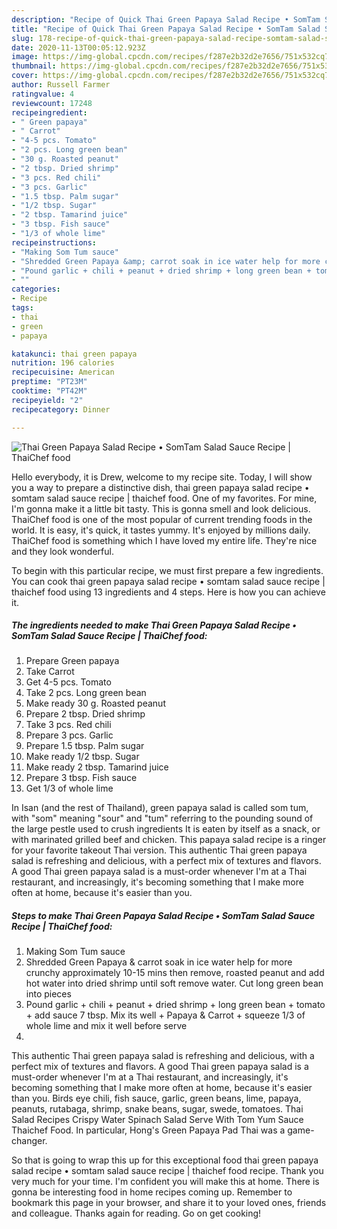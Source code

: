 ```yaml
---
description: "Recipe of Quick Thai Green Papaya Salad Recipe • SomTam Salad Sauce Recipe | ThaiChef food"
title: "Recipe of Quick Thai Green Papaya Salad Recipe • SomTam Salad Sauce Recipe | ThaiChef food"
slug: 178-recipe-of-quick-thai-green-papaya-salad-recipe-somtam-salad-sauce-recipe-thaichef-food
date: 2020-11-13T00:05:12.923Z
image: https://img-global.cpcdn.com/recipes/f287e2b32d2e7656/751x532cq70/thai-green-papaya-salad-recipe-•-somtam-salad-sauce-recipe-thaichef-food-recipe-main-photo.jpg
thumbnail: https://img-global.cpcdn.com/recipes/f287e2b32d2e7656/751x532cq70/thai-green-papaya-salad-recipe-•-somtam-salad-sauce-recipe-thaichef-food-recipe-main-photo.jpg
cover: https://img-global.cpcdn.com/recipes/f287e2b32d2e7656/751x532cq70/thai-green-papaya-salad-recipe-•-somtam-salad-sauce-recipe-thaichef-food-recipe-main-photo.jpg
author: Russell Farmer
ratingvalue: 4
reviewcount: 17248
recipeingredient:
- " Green papaya"
- " Carrot"
- "4-5 pcs. Tomato"
- "2 pcs. Long green bean"
- "30 g. Roasted peanut"
- "2 tbsp. Dried shrimp"
- "3 pcs. Red chili"
- "3 pcs. Garlic"
- "1.5 tbsp. Palm sugar"
- "1/2 tbsp. Sugar"
- "2 tbsp. Tamarind juice"
- "3 tbsp. Fish sauce"
- "1/3 of whole lime"
recipeinstructions:
- "Making Som Tum sauce"
- "Shredded Green Papaya &amp; carrot soak in ice water help for more crunchy approximately 10-15 mins then remove, roasted peanut and add hot water into dried shrimp until soft remove water. Cut long green bean into pieces"
- "Pound garlic + chili + peanut + dried shrimp + long green bean + tomato + add sauce 7 tbsp. Mix its well + Papaya &amp; Carrot + squeeze 1/3 of whole lime and mix it well before serve"
- ""
categories:
- Recipe
tags:
- thai
- green
- papaya

katakunci: thai green papaya 
nutrition: 196 calories
recipecuisine: American
preptime: "PT23M"
cooktime: "PT42M"
recipeyield: "2"
recipecategory: Dinner

---
```



![Thai Green Papaya Salad Recipe • SomTam Salad Sauce Recipe | ThaiChef food](https://img-global.cpcdn.com/recipes/f287e2b32d2e7656/751x532cq70/thai-green-papaya-salad-recipe-•-somtam-salad-sauce-recipe-thaichef-food-recipe-main-photo.jpg)

Hello everybody, it is Drew, welcome to my recipe site. Today, I will show you a way to prepare a distinctive dish, thai green papaya salad recipe • somtam salad sauce recipe | thaichef food. One of my favorites. For mine, I'm gonna make it a little bit tasty. This is gonna smell and look delicious.
 ThaiChef food is one of the most popular of current trending foods in the world. It is easy, it's quick, it tastes yummy. It's enjoyed by millions daily.  ThaiChef food is something which I have loved my entire life. They're nice and they look wonderful.


To begin with this particular recipe, we must first prepare a few ingredients. You can cook thai green papaya salad recipe • somtam salad sauce recipe | thaichef food using 13 ingredients and 4 steps. Here is how you can achieve it.

<!--inarticleads1-->

##### The ingredients needed to make Thai Green Papaya Salad Recipe • SomTam Salad Sauce Recipe | ThaiChef food:

1. Prepare  Green papaya
1. Take  Carrot
1. Get 4-5 pcs. Tomato
1. Take 2 pcs. Long green bean
1. Make ready 30 g. Roasted peanut
1. Prepare 2 tbsp. Dried shrimp
1. Take 3 pcs. Red chili
1. Prepare 3 pcs. Garlic
1. Prepare 1.5 tbsp. Palm sugar
1. Make ready 1/2 tbsp. Sugar
1. Make ready 2 tbsp. Tamarind juice
1. Prepare 3 tbsp. Fish sauce
1. Get 1/3 of whole lime


In Isan (and the rest of Thailand), green papaya salad is called som tum, with &#34;som&#34; meaning &#34;sour&#34; and &#34;tum&#34; referring to the pounding sound of the large pestle used to crush ingredients It is eaten by itself as a snack, or with marinated grilled beef and chicken. This papaya salad recipe is a ringer for your favorite takeout Thai version. This authentic Thai green papaya salad is refreshing and delicious, with a perfect mix of textures and flavors. A good Thai green papaya salad is a must-order whenever I&#39;m at a Thai restaurant, and increasingly, it&#39;s becoming something that I make more often at home, because it&#39;s easier than you. 

<!--inarticleads2-->

##### Steps to make Thai Green Papaya Salad Recipe • SomTam Salad Sauce Recipe | ThaiChef food:

1. Making Som Tum sauce
1. Shredded Green Papaya &amp; carrot soak in ice water help for more crunchy approximately 10-15 mins then remove, roasted peanut and add hot water into dried shrimp until soft remove water. Cut long green bean into pieces
1. Pound garlic + chili + peanut + dried shrimp + long green bean + tomato + add sauce 7 tbsp. Mix its well + Papaya &amp; Carrot + squeeze 1/3 of whole lime and mix it well before serve
1. 


This authentic Thai green papaya salad is refreshing and delicious, with a perfect mix of textures and flavors. A good Thai green papaya salad is a must-order whenever I&#39;m at a Thai restaurant, and increasingly, it&#39;s becoming something that I make more often at home, because it&#39;s easier than you. Birds eye chili, fish sauce, garlic, green beans, lime, papaya, peanuts, rutabaga, shrimp, snake beans, sugar, swede, tomatoes. Thai Salad Recipes Crispy Water Spinach Salad Serve With Tom Yum Sauce Thaichef Food. In particular, Hong&#39;s Green Papaya Pad Thai was a game-changer. 

So that is going to wrap this up for this exceptional food thai green papaya salad recipe • somtam salad sauce recipe | thaichef food recipe. Thank you very much for your time. I'm confident you will make this at home. There is gonna be interesting food in home recipes coming up. Remember to bookmark this page in your browser, and share it to your loved ones, friends and colleague. Thanks again for reading. Go on get cooking!
